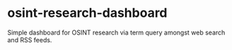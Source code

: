 # osint-research-dashboard
Simple dashboard for OSINT research via term query amongst web search and RSS feeds.
